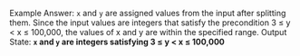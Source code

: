 Example Answer:
`x` and `y` are assigned values from the input after splitting them. Since the input values are integers that satisfy the precondition 3 ≤ y < x ≤ 100,000, the values of x and y are within the specified range.
Output State: **`x` and `y` are integers satisfying 3 ≤ y < x ≤ 100,000**
